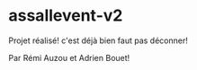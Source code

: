 # assallevent-v2

Projet réalisé! c'est déjà bien faut pas déconner! 

Par Rémi Auzou et Adrien Bouet!
